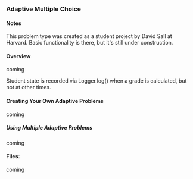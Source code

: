### Adaptive Multiple Choice ###

#### Notes ####
This problem type was created as a student project by David Sall at Harvard. Basic functionality is there, but it's still under construction.

#### Overview ####

coming

Student state is recorded via Logger.log() when a grade is calculated, but not at other times.

#### Creating Your Own Adaptive Problems ####

coming

##### Using Multiple Adaptive Problems #####

coming

#### Files: ####

coming